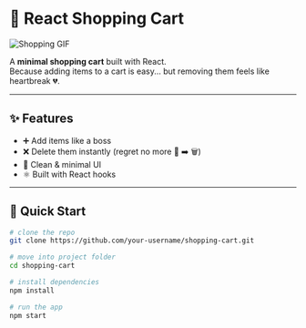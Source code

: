 # 🛒 React Shopping Cart

![Shopping GIF](https://media.giphy.com/media/26AHONQ79FdWZhAI0/giphy.gif)

A **minimal shopping cart** built with React.  
Because adding items to a cart is easy... but removing them feels like heartbreak 💔.

---

## ✨ Features
- ➕ Add items like a boss  
- ❌ Delete them instantly (regret no more 🍕 ➡️ 🗑️)  
- 🎨 Clean & minimal UI  
- ⚛️ Built with React hooks  

---

## 🚀 Quick Start

```bash
# clone the repo
git clone https://github.com/your-username/shopping-cart.git

# move into project folder
cd shopping-cart

# install dependencies
npm install

# run the app
npm start
```
